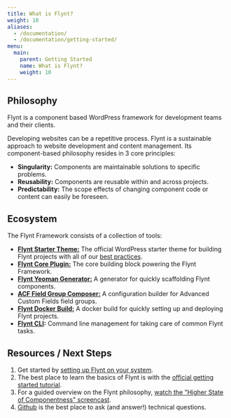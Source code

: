 ```yaml
---
title: What is Flynt?
weight: 10
aliases:
  - /documentation/
  - /documentation/getting-started/
menu:
  main:
    parent: Getting Started
    name: What is Flynt?
    weight: 10
---
```


## Philosophy

Flynt is a component based WordPress framework for development teams and their clients.

Developing websites can be a repetitive process. Flynt is a sustainable approach to website development and content management. Its component-based philosophy resides in 3 core principles:

- **Singularity:** Components are maintainable solutions to specific problems.
- **Reusability:** Components are reusable within and across projects.
- **Predictability:** The scope effects of changing component code or content can easily be foreseen.

## Ecosystem

The Flynt Framework consists of a collection of tools:

- **[Flynt Starter Theme:](https://github.com/flyntwp/flynt-starter-theme)** The official WordPress starter theme for building Flynt projects with all of our [best practices](/tutorials/best-practices/).
- **[Flynt Core Plugin:](https://github.com/flyntwp/flynt-core)** The core building block powering the Flynt Framework.
- **[Flynt Yeoman Generator:](https://www.npmjs.com/package/generator-flynt)** A generator for quickly scaffolding Flynt components.
- **[ACF Field Group Composer:](https://github.com/flyntwp/acf-field-group-composer)** A configuration builder for Advanced Custom Fields field groups.
- **[Flynt Docker Build:](https://github.com/flyntwp/docker-flynt-build)** A docker build for quickly setting up and deploying Flynt projects.
- **[Flynt CLI](/documentation/cli):** Command line management for taking care of common Flynt tasks.

## Resources / Next Steps

1. Get started by [setting up Flynt on your system](/documentation/getting-started/setting-up-flynt).
2. The best place to learn the basics of Flynt is with the [official getting started tutorial](/tutorials/building-your-first-component).
3. For a guided overview on the Flynt philosophy, [watch the "Higher State of Componentness" screencast](https://www.youtube.com/watch?v=xkt18wygOks).
4. [Github](https://github.com/flyntwp/) is the best place to ask (and answer!) technical questions.
